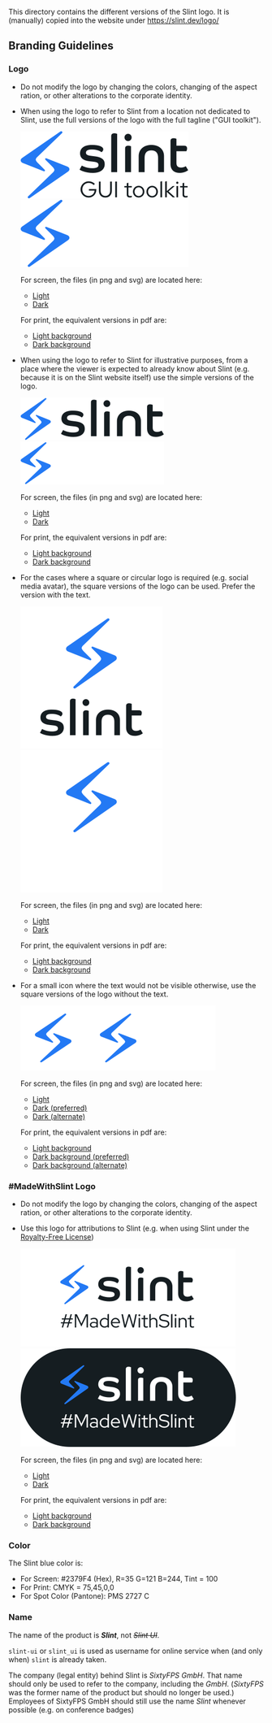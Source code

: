 <!-- Copyright © SixtyFPS GmbH <info@slint.dev> ; SPDX-License-Identifier: GPL-3.0-only OR LicenseRef-Slint-Royalty-free-1.1 OR LicenseRef-Slint-commercial -->

This directory contains the different versions of the Slint logo.
It is (manually) copied into the website under <https://slint.dev/logo/>

## Branding Guidelines

### Logo

* Do not modify the logo by changing the colors, changing of the aspect ration,
   or other alterations to the corporate identity.

* When using the logo to refer to Slint from a location not dedicated to Slint,
   use the full versions of the logo with the full tagline ("GUI toolkit").

  ![Slint full logo light](./for_Screen/Slint_logo_GUI_toolkit/blue_black/slint_logo_GUI_toolkit_blue_black.svg#gh-light-mode-only)![Slint full logo dark](./for_Screen/Slint_logo_GUI_toolkit/blue_white/slint_logo_GUI_toolkit_blue_white.svg#gh-dark-mode-only)

  For screen, the files (in png and svg) are located here:
  * [Light](./for_Screen/Slint_logo_GUI_toolkit/blue_black/)
  * [Dark](./for_Screen/Slint_logo_GUI_toolkit/blue_white/)

  For print, the equivalent versions in pdf are:

  * [Light background](./for_Print/slint_logo_GUI_toolkit_blue_black.pdf)
  * [Dark background](./for_Print/slint_logo_GUI_toolkit_blue_white.pdf)

* When using the logo to refer to Slint for illustrative purposes, from a place
   where the viewer is expected to already know about Slint (e.g. because it is
   on the Slint website itself) use the simple versions of the logo.

  ![Slint simple logo light](./for_Screen/Slint_logo/Slint_logo_blue-black/slint_logo_blue_black.svg#gh-light-mode-only)![Slint simple logo dark](./for_Screen/Slint_logo/Slint_logo_blue-white/slint_logo_blue_white.svg#gh-dark-mode-only)

  For screen, the files (in png and svg) are located here:
  * [Light](./for_Screen/Slint_logo/Slint_logo_blue-black/)
  * [Dark](./for_Screen/Slint_logo/Slint_logo_blue-white/)
  
  For print, the equivalent versions in pdf are:

  * [Light background](./for_Print/slint_logo_blue_black.pdf)
  * [Dark background](./for_Print/slint_logo_blue_white.pdf)

* For the cases where a square or circular logo is required (e.g. social media
   avatar), the square versions of the logo can be used. Prefer the version with
   the text.

  ![Slint square logo light](./for_Screen/Slint_logo_square/blue_black/slint_logo_vertical_box_blue_black.svg#gh-light-mode-only)![Slint square logo dark](./for_Screen/Slint_logo_square/blue_white/slint_logo_vertical_box_blue_white.svg#gh-dark-mode-only)

  For screen, the files (in png and svg) are located here:
  * [Light](./for_Screen/Slint_logo_square/blue_black/)
  * [Dark](./for_Screen/Slint_logo_square/blue_white/)
  
  For print, the equivalent versions in pdf are:

  * [Light background](./for_Print/slint_logo_vertical_blue_black.pdf)
  * [Dark background](./for_Print/slint_logo_vertical_blue_white.pdf)

* For a small icon where the text would not be visible otherwise, use the square
   versions of the logo without the text.

  ![Slint small logo light](./for_Screen/Slint_icon_square/Slint_icon_blue/slint_icon_box_blue.svg#gh-light-mode-only)![Slint small logo dark preferred](./for_Screen/Slint_icon_square/Slint_icon_blue/slint_icon_box_blue.svg#gh-dark-mode-only)![Slint small logo dark alternate](./for_Screen/Slint_icon_square/Slint_icon_white/slint_icon_box_white.svg#gh-dark-mode-only)

  For screen, the files (in png and svg) are located here:
  * [Light](./for_Screen/Slint_icon_square/Slint_icon_blue/)
  * [Dark (preferred)](./for_Screen/Slint_icon/Slint_icon_blue/)
  * [Dark (alternate)](./for_Screen/Slint_icon/Slint_icon_white/)
  
  For print, the equivalent versions in pdf are:

  * [Light background](./for_Print/slint_icon_blue.pdf)
  * [Dark background (preferred)](./for_Print/slint_icon_blue.pdf)
  * [Dark background (alternate)](./for_Print/slint_icon_white.pdf)

### #MadeWithSlint Logo

* Do not modify the logo by changing the colors, changing of the aspect ration,
   or other alterations to the corporate identity.

* Use this logo for attributions to Slint (e.g. when using Slint under the [Royalty-Free License](../LICENSES/LicenseRef-Slint-Royalty-free-1.1.md))

  ![#MadeWithSlint logo light](./for_Screen/MadeWithSlint_logo/blue_black/MadeWithSlint_blue_black.svg#gh-light-mode-only)![#MadeWithSlint logo dark](./for_Screen/MadeWithSlint_logo/blue_white/MadeWithSlint_blue_white.svg#gh-dark-mode-only)

  For screen, the files (in png and svg) are located here:
  * [Light](./for_Screen/MadeWithSlint_logo/blue_black/)
  * [Dark](./for_Screen/MadeWithSlint_logo/blue_white/)
  
  For print, the equivalent versions in pdf are:

  * [Light background](./for_Print/MadeWithSlint_blue_black.pdf)
  * [Dark background](./for_Print/MadeWithSlint_blue_white.pdf)

### Color

The Slint blue color is:

* For Screen: #2379F4 (Hex), R=35 G=121 B=244, Tint = 100
* For Print: CMYK = 75,45,0,0
* For Spot Color (Pantone): PMS 2727 C

### Name

The name of the product is ***Slint***, not ~~*Slint UI*~~.

`slint-ui` or `slint_ui` is used as username for online service when (and only when) `slint` is already taken.

The company (legal entity) behind Slint is *SixtyFPS GmbH*. That name should only be used to refer to the company,
including the *GmbH*. (*SixtyFPS* was the former name of the product but should no longer be used.)
Employees of SixtyFPS GmbH should still use the name *Slint* whenever possible (e.g. on conference badges)
